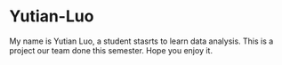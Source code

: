 # Yutian-Luo

My name is Yutian Luo, a student stasrts to learn data analysis. This is a project our team done this semester. Hope you enjoy it.
